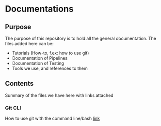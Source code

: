 # Documentations

## Purpose

The purpose of this repository is to hold all the general documentation. 
The files added here can be: 
  - Tutorials (How-to, f.ex: how to use git)
  - Documentation of Pipelines
  - Documentation of Testing
  - Tools we use, and references to them 
  
## Contents

Summary of the files we have here with links attached


### Git CLI

How to use git with the command line/bash [link](https://github.com/Virsabi/Documentations/blob/master/GitCLI/Tutorial.md)

  
